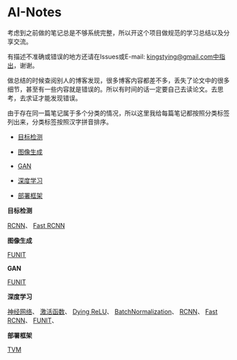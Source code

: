 # AI-Notes
考虑到之前做的笔记总是不够系统完整，所以开这个项目做规范的学习总结以及分享交流。

有描述不准确或错误的地方还请在Issues或E-mail: kingstying@gmail.com中指出，谢谢。

做总结的时候查阅别人的博客发现，很多博客内容都差不多，丢失了论文中的很多细节，甚至有一些内容就是错误的。所以有时间的话一定要自己去读论文。去思考，去求证才能发现错误。


由于存在同一篇笔记属于多个分类的情况，所以这里我给每篇笔记都按照分类标签列出来，分类标签按照汉字拼音排序。


* [目标检测](#object-detection)

* [图像生成](#image-generate)

* [GAN](#GAN)

* [深度学习](#deep-learning)  

* [部署框架](#deploy-archatecture)
  
<span id="object-detection">
<b> 目标检测 </b>
</span>

  [RCNN](深度学习/计算机视觉/目标检测/RCNN.md)、
  [Fast RCNN](深度学习/计算机视觉/目标检测/FastRCNN.md)

<span id="image-generate">
<b> 图像生成 </b>
</span>

[FUNIT](深度学习/计算机视觉/生成/FUNIT.md)


<span id="GAN">
<b> GAN </b>
</span>

[FUNIT](深度学习/计算机视觉/生成/FUNIT.md)

<span id="deep-learning">
<b> 深度学习 </b>
</span>

[神经网络](深度学习/基础/神经网络.md)、
[激活函数](深度学习/基础/激活函数.md)、
[Dying ReLU](深度学习/基础/Dying_ReLU.md)、
[BatchNormalization](深度学习/基础/BatchNormalization.md)、
[RCNN](深度学习/计算机视觉/目标检测/RCNN.md)、
[Fast RCNN](深度学习/计算机视觉/目标检测/FastRCNN.md)、
[FUNIT](深度学习/计算机视觉/生成/FUNIT.md)、



<span id="deploy-archatecture">
<b> 部署框架 </b>
</span>

[TVM](深度学习/部署框架/TVM/TVM部署.md)